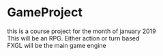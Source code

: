 # GameProject

this is a course project for the month of january 2019 <br>
This will be an RPG. Either action or turn based <br>
FXGL will be the main game engine
